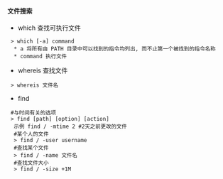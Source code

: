 #### 文件搜索

* which 查找可执行文件
```shell
 > which [-a] command 
  * a 将所有由 PATH 目录中可以找到的指令均列出, 而不止第一个被找到的指令名称
  * command 执行文件
```
* whereis 查找文件
```shell
 > whereis 文件名
```

* find 
```shell
 #与时间有关的选项
 > find [path] [option] [action]
  示例 find / -mtime 2 #2天之前更改的文件
  #某个人的文件
  > find / -user username
  #查找某个文件
  > find / -name 文件名
  #查找文件大小
  > find / -size +1M
```
